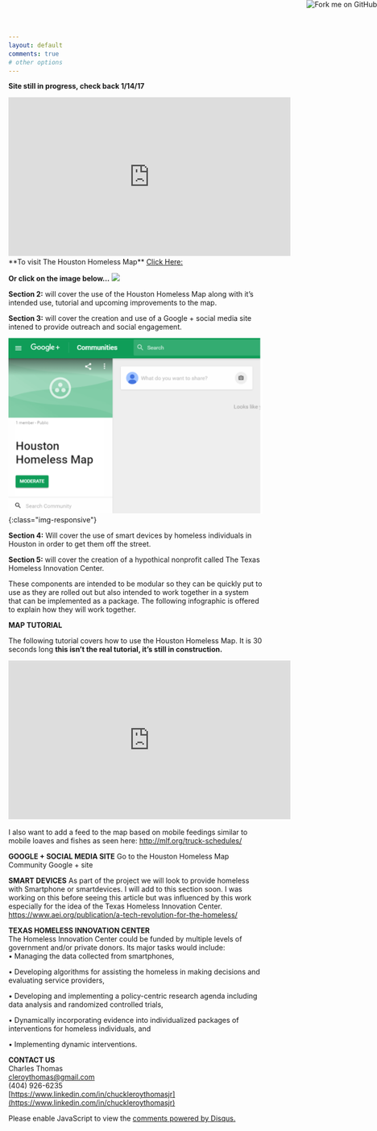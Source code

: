 ```yaml
---
layout: default
comments: true
# other options
---
```

**Site still in progress, check back 1/14/17**
<iframe width="560" height="315" src="https://www.youtube.com/embed/bcBe7MmqUYg" frameborder="0" allowfullscreen></iframe>
<a href="https://github.com/you"><img style="position: absolute; top: 0; right: 0; border: 0;" src="https://camo.githubusercontent.com/e7bbb0521b397edbd5fe43e7f760759336b5e05f/68747470733a2f2f73332e616d617a6f6e6177732e636f6d2f6769746875622f726962626f6e732f666f726b6d655f72696768745f677265656e5f3030373230302e706e67" alt="Fork me on GitHub" data-canonical-src="https://s3.amazonaws.com/github/ribbons/forkme_right_green_007200.png"></a>
**To visit The Houston Homeless Map** <a href="http://arcg.is/2gTY9wt" target="_blank">Click Here:</a>

**Or click on the image below…**
<a href="http://arcg.is/2gTY9wt">
   <img src="GeorgeCastillio.github.io/img/mappiuc.png">
</a>

**Section 2:** will cover the use of the Houston Homeless Map along with it’s intended use, tutorial and upcoming improvements to the map.<br>

**Section 3:** will cover the creation and use of a Google + social media site intened to provide outreach and social engagement.


![mapimage](/img/hhm_googleplus.png){:class="img-responsive"}

**Section 4:** Will cover the use of smart devices by homeless individuals in Houston in order to get them off the street.

**Section 5:** will cover the creation of a hypothical nonprofit called The Texas Homeless Innovation Center.

These components are intended to be modular so they can be quickly put to use as they are rolled out but also intended to work together in a system that can be implemented as a package. The following infographic is offered to explain how they will work together.

**MAP TUTORIAL**

The following tutorial covers how to use the Houston Homeless Map. It is 30 seconds long **this isn’t the real tutorial, it’s still in construction.**

<iframe width="560" height="315" src="https://www.youtube.com/embed/N-5FCICaMyM" frameborder="0" allowfullscreen></iframe>

I also want to add a feed to the map based on mobile feedings similar to mobile loaves and fishes as seen here: http://mlf.org/truck-schedules/ 

**GOOGLE + SOCIAL MEDIA SITE**
Go to the Houston Homeless Map Community Google + site 

**SMART DEVICES**
As part of the project we will look to provide homeless with Smartphone or smartdevices.
I will add to this section soon. I was working on this before seeing this article but was influenced by this work especially for the idea of the Texas Homeless Innovation Center. https://www.aei.org/publication/a-tech-revolution-for-the-homeless/

**TEXAS HOMELESS INNOVATION CENTER**<br>
The Homeless Innovation Center could be funded by multiple levels of government and/or private donors. Its major tasks would include:<br>
• Managing the data collected from smartphones,<br>

• Developing algorithms for assisting the homeless in making decisions and evaluating service providers,<br>

• Developing and implementing a policy-centric research agenda including data analysis and randomized controlled trials,<br>

• Dynamically incorporating evidence into individualized packages of interventions for homeless individuals, and<br>

• Implementing dynamic interventions.<br>

**CONTACT US**<br>
Charles Thomas<br>
cleroythomas@gmail.com<br>
(404) 926-6235<br>
[https://www.linkedin.com/in/chuckleroythomasjr](https://www.linkedin.com/in/chuckleroythomasjr)<br>

<div id="disqus_thread"></div>
<script>

/**
*  RECOMMENDED CONFIGURATION VARIABLES: EDIT AND UNCOMMENT THE SECTION BELOW TO INSERT DYNAMIC VALUES FROM YOUR PLATFORM OR CMS.
*  LEARN WHY DEFINING THESE VARIABLES IS IMPORTANT: https://disqus.com/admin/universalcode/#configuration-variables*/
/*
var disqus_config = function () {
this.page.url = PAGE_URL;  // Replace PAGE_URL with your page's canonical URL variable
this.page.identifier = PAGE_IDENTIFIER; // Replace PAGE_IDENTIFIER with your page's unique identifier variable
};
*/
(function() { // DON'T EDIT BELOW THIS LINE
var d = document, s = d.createElement('script');
s.src = '//houstonhomelessmap.disqus.com/embed.js';
s.setAttribute('data-timestamp', +new Date());
(d.head || d.body).appendChild(s);
})();
</script>
<noscript>Please enable JavaScript to view the <a href="https://disqus.com/?ref_noscript">comments powered by Disqus.</a></noscript>
                                

